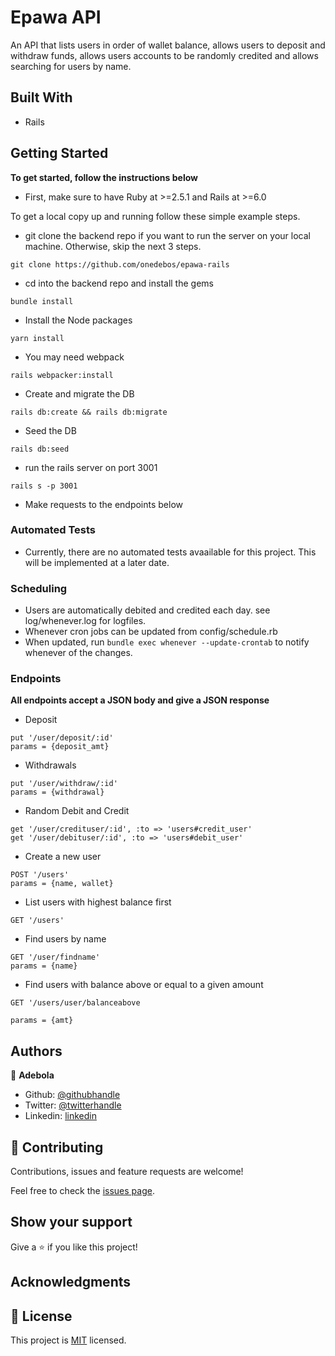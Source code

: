 # Epawa API

An API that lists users in order of wallet balance, allows users to deposit and withdraw funds, allows users accounts to be randomly credited and allows searching for users by name.

## Built With

- Rails

## Getting Started

**To get started, follow the instructions below**

- First, make sure to have Ruby at >=2.5.1 and Rails at >=6.0

To get a local copy up and running follow these simple example steps.

- git clone the backend repo if you want to run the server on your local machine. Otherwise, skip the next 3 steps.

```
git clone https://github.com/onedebos/epawa-rails
```

- cd into the backend repo and install the gems

```
bundle install
```

- Install the Node packages

```
yarn install
```

- You may need webpack

```
rails webpacker:install
```

- Create and migrate the DB

```
rails db:create && rails db:migrate
```

- Seed the DB

```
rails db:seed
```

- run the rails server on port 3001

```
rails s -p 3001
```

- Make requests to the endpoints below

### Automated Tests

- Currently, there are no automated tests avaailable for this project. This will be implemented at a later date.

### Scheduling

- Users are automatically debited and credited each day. see log/whenever.log for logfiles.
- Whenever cron jobs can be updated from config/schedule.rb
- When updated, run `bundle exec whenever --update-crontab` to notify whenever of the changes.

### Endpoints

**All endpoints accept a JSON body and give a JSON response**

- Deposit

```
put '/user/deposit/:id'
params = {deposit_amt}
```

- Withdrawals

```
put '/user/withdraw/:id'
params = {withdrawal}
```

- Random Debit and Credit

```
get '/user/credituser/:id', :to => 'users#credit_user'
get '/user/debituser/:id', :to => 'users#debit_user'
```

- Create a new user

```
POST '/users'
params = {name, wallet}
```

- List users with highest balance first

```
GET '/users'
```

- Find users by name

```
GET '/user/findname'
params = {name}
```

- Find users with balance above or equal to a given amount

```
GET '/users/user/balanceabove

params = {amt}

```

## Authors

👤 **Adebola**

- Github: [@githubhandle](https://github.com/onedebos)
- Twitter: [@twitterhandle](https://twitter.com/debosthefirst)
- Linkedin: [linkedin](https://www.linkedin.com/in/adebola-niran/)

## 🤝 Contributing

Contributions, issues and feature requests are welcome!

Feel free to check the [issues page](issues/).

## Show your support

Give a ⭐️ if you like this project!

## Acknowledgments

## 📝 License

This project is [MIT](lic.url) licensed.
